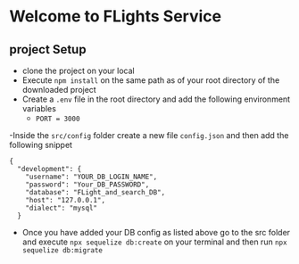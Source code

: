# Welcome to FLights Service

## project Setup
 
 - clone the project on your local
 - Execute `npm install` on the same path as of your root directory of the downloaded project
 - Create a `.env` file in the root directory and add the following environment variables 
    - `PORT = 3000`

-Inside the `src/config` folder create a new file `config.json` and then add the following snippet

```
{
  "development": {
    "username": "YOUR_DB_LOGIN_NAME",
    "password": "Your_DB_PASSWORD",
    "database": "FLight_and_search_DB",
    "host": "127.0.0.1",
    "dialect": "mysql"
  }

```

- Once you have added your DB config as listed above go to the src folder and execute `npx sequelize db:create` on your terminal and then run `npx sequelize db:migrate` 
 